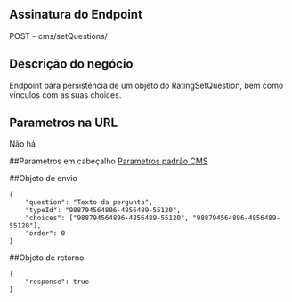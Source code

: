 ## Assinatura do Endpoint

POST - cms/setQuestions/

## Descrição do negócio
Endpoint para persistência de um objeto do RatingSetQuestion, bem como vínculos com as suas choices.

## Parametros na URL
Não há

##Parametros em cabeçalho
[Parametros padrão CMS](/API-\(Endpoints\)/Parametros-padrão-CMS)

##Objeto de envio
```
{
    "question": "Texto da pergunta",
    "typeId": "988794564896-4856489-55120",
    "choices": ["988794564896-4856489-55120", "988794564896-4856489-55120"],
    "order": 0
}
```

##Objeto de retorno

```
{
    "response": true
}
```